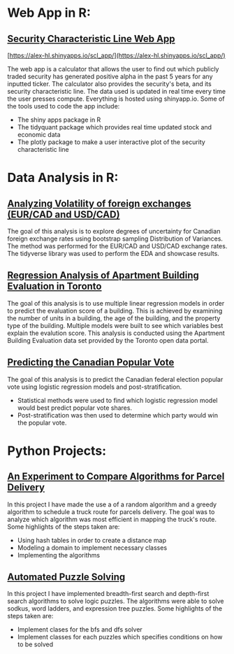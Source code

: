 # Web App in R:

## [Security Characteristic Line Web App](https://alex-hl.shinyapps.io/scl_app/)

[https://alex-hl.shinyapps.io/scl_app/](https://alex-hl.shinyapps.io/scl_app/)

The web app is a calculator that allows the user to find out which publicly traded security has generated positive alpha in the past 5 years for any inputted ticker. The calculator also provides the security's beta, and its security characteristic line. The data used is updated in real time every time the user presses compute. Everything is hosted using shinyapp.io. Some of the tools used to code the app include:
* The shiny apps package in R
* The tidyquant package which provides real time updated stock and economic data
* The plotly package to make a user interactive plot of the security characteristic line

# Data Analysis in R:

## [Analyzing Volatility of foreign exchanges (EUR/CAD and USD/CAD)](https://github.com/alex-hl/analyzing_volatility_of_foreign_exchanges)

The goal of this analysis is to explore degrees of uncertainty for Canadian foreign exchange rates using
bootstrap sampling Distribution of Variances. The method was performed for the EUR/CAD and USD/CAD exchange rates. The tidyverse library was used to perform the EDA and showcase results. 

## [Regression Analysis of Apartment Building Evaluation in Toronto](https://github.com/alex-hl/regression_analysis_of_appartment_building_evaluation_in_toronto)

The goal of this analysis is to use multiple linear regression models in order to predict the evaluation score of a
building. This is achieved by examining the number of units in a building, the age of the building, and the property type of the building. Multiple models were built to see which variables best explain the evalution score. This analysis is conducted using the Apartment Building Evaluation data set provided by the Toronto open data portal. 

## [Predicting the Canadian Popular Vote](https://github.com/alex-hl/predicting_the_canadian_popular_vote)

The goal of this analysis is to predict the Canadian federal election popular vote using logistic regression models and post-stratification.
* Statistical methods were used to find which logistic regression model would best predict popular vote shares. 
* Post-stratification was then used to determine which party would win the popular vote. 

# Python Projects:

## [An Experiment to Compare Algorithms for Parcel Delivery](https://github.com/alex-hl/comparing_algorithms_for_parcel_delivery)

In this project I have made the use a of a random algorithm and a greedy algorithm to schedule a truck route for parcels delivery. The goal was to analyze which algorithm was most efficient in mapping the truck's route. Some highlights of the steps taken are:
* Using hash tables in order to create a distance map
* Modeling a domain to implement necessary classes
* Implementing the algorithms

## [Automated Puzzle Solving](https://github.com/alex-hl/automated_puzzle_solving)

In this project I have implemented breadth-first search and depth-first search algorithms to solve logic puzzles. The algorithms were able to solve sodkus, word ladders, and expression tree puzzles. Some highlights of the steps taken are:
* Implement clases for the bfs and dfs solver
* Implement classes for each puzzles which specifies conditions on how to be solved
